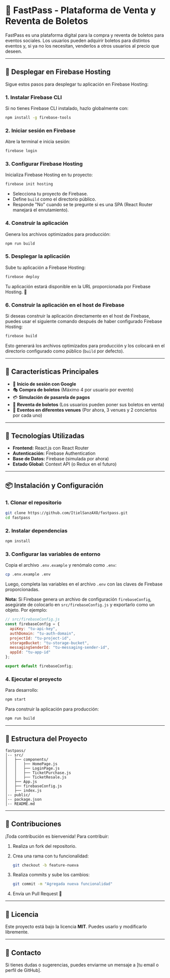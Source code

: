 # 🎫 FastPass - Plataforma de Venta y Reventa de Boletos

FastPass es una plataforma digital para la compra y reventa de boletos para eventos sociales. Los usuarios pueden adquirir boletos para distintos eventos y, si ya no los necesitan, venderlos a otros usuarios al precio que deseen.

---

## 🚀 Desplegar en Firebase Hosting

Sigue estos pasos para desplegar tu aplicación en Firebase Hosting:

### 1. Instalar Firebase CLI
Si no tienes Firebase CLI instalado, hazlo globalmente con:
```bash
npm install -g firebase-tools
```

### 2. Iniciar sesión en Firebase
Abre la terminal e inicia sesión:
```bash
firebase login
```

### 3. Configurar Firebase Hosting
Inicializa Firebase Hosting en tu proyecto:
```bash
firebase init hosting
```
- Selecciona tu proyecto de Firebase.
- Define `build` como el directorio público.
- Responde "No" cuando se te pregunte si es una SPA (React Router manejará el enrutamiento).

### 4. Construir la aplicación
Genera los archivos optimizados para producción:
```bash
npm run build
```

### 5. Desplegar la aplicación
Sube tu aplicación a Firebase Hosting:
```bash
firebase deploy
```

Tu aplicación estará disponible en la URL proporcionada por Firebase Hosting. 🎉

### 6. Construir la aplicación en el host de Firebase
Si deseas construir la aplicación directamente en el host de Firebase, puedes usar el siguiente comando después de haber configurado Firebase Hosting:

```bash
firebase build
```

Esto generará los archivos optimizados para producción y los colocará en el directorio configurado como público (`build` por defecto).

---

## 🚀 Características Principales

- 🔑 **Inicio de sesión con Google**
- 🎭 **Compra de boletos** (Máximo 4 por usuario por evento)
- 💳 **Simulación de pasarela de pagos**
- 🔄 **Reventa de boletos** (Los usuarios pueden poner sus boletos en venta)
- 📍 **Eventos en diferentes venues** (Por ahora, 3 venues y 2 conciertos por cada uno)

---

## 📌 Tecnologías Utilizadas

- **Frontend:** React.js con React Router
- **Autenticación:** Firebase Authentication
- **Base de Datos:** Firebase (simulada por ahora)
- **Estado Global:** Context API (o Redux en el futuro)

---

## 📦 Instalación y Configuración

### 1. Clonar el repositorio
```bash
git clone https://github.com/ItielSanzAXO/fastpass.git
cd fastpass
```

### 2. Instalar dependencias
```bash
npm install
```

### 3. Configurar las variables de entorno
Copia el archivo `.env.example` y renómalo como `.env`:
```bash
cp .env.example .env
```

Luego, completa las variables en el archivo `.env` con las claves de Firebase proporcionadas.

**Nota:** Si Firebase genera un archivo de configuración `firebaseConfig`, asegúrate de colocarlo en `src/firebaseConfig.js` y exportarlo como un objeto. Por ejemplo:
```javascript
// src/firebaseConfig.js
const firebaseConfig = {
  apiKey: "tu-api-key",
  authDomain: "tu-auth-domain",
  projectId: "tu-project-id",
  storageBucket: "tu-storage-bucket",
  messagingSenderId: "tu-messaging-sender-id",
  appId: "tu-app-id"
};

export default firebaseConfig;
```

### 4. Ejecutar el proyecto
Para desarrollo:
```bash
npm start
```

Para construir la aplicación para producción:
```bash
npm run build
```

---

## 📂 Estructura del Proyecto

```plaintext
fastpass/
│-- src/
│   ├── components/
│   │   ├── HomePage.js
│   │   ├── LoginPage.js
│   │   ├── TicketPurchase.js
│   │   ├── TicketResale.js
│   ├── App.js
│   ├── firebaseConfig.js
│   ├── index.js
│-- public/
│-- package.json
│-- README.md
```

---

## 🤝 Contribuciones

¡Toda contribución es bienvenida! Para contribuir:

1. Realiza un fork del repositorio.
2. Crea una rama con tu funcionalidad:

    ```bash
    git checkout -b feature-nueva
    ```

3. Realiza commits y sube los cambios:

    ```bash
    git commit -m "Agregada nueva funcionalidad"
    ```

4. Envía un Pull Request 🚀

---

## 📜 Licencia

Este proyecto está bajo la licencia **MIT**. Puedes usarlo y modificarlo libremente.

---

## 📧 Contacto

Si tienes dudas o sugerencias, puedes enviarme un mensaje a [tu email o perfil de GitHub].

